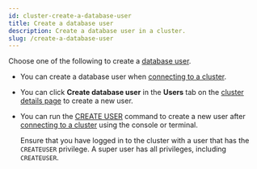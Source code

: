 ```yaml
---
id: cluster-create-a-database-user
title: Create a database user
description: Create a database user in a cluster.
slug: /create-a-database-user
---
```



Choose one of the following to create a [database user](cluster-manage-database-users.md).

- You can create a database user when [connecting to a cluster](cluster-connect-to-a-cluster.md).

- You can click **Create database user** in the **Users** tab on the [cluster details page](cluster-check-status-and-metrics.md#check-cluster-details) to create a new user.

- You can run the [CREATE USER](/docs/current/sql-create-user/) command to create a new user after [connecting to a cluster](cluster-connect-to-a-cluster.md) using the console or terminal.

    Ensure that you have logged in to the cluster with a user that has the `CREATEUSER` privilege. A super user has all privileges, including `CREATEUSER`.
